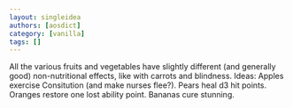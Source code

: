 ```yaml
---
layout: singleidea
authors: [aosdict]
category: [vanilla]
tags: []
---
```

All the various fruits and vegetables have slightly different (and generally good) non-nutritional effects, like with carrots and blindness. Ideas: Apples exercise Consitution (and make nurses flee?). Pears heal d3 hit points. Oranges restore one lost ability point. Bananas cure stunning.
